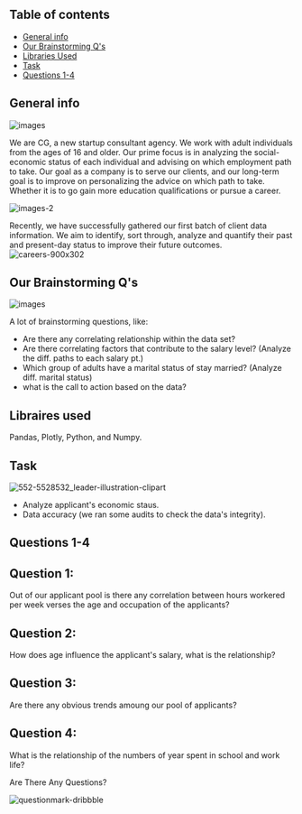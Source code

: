 ## Table of contents
* [General info](#general-info)
* [Our Brainstorming Q's](#Our-Brainstorming-Q's)
* [Libraries Used](#Libraries-used)
* [Task](#Task)
* [Questions 1-4](#Questions-1-4)

## General info
![images](https://user-images.githubusercontent.com/84341895/126705168-351c17f1-50c8-42c0-aeb7-4b4d1ab4d438.png)

We are CG, a new startup consultant agency. We work with adult individuals from the ages of 16 and older. Our prime focus is in analyzing the social-economic status of each individual and advising on which employment path to take. Our goal as a company is to serve our clients, and our long-term goal is to improve on personalizing the advice on which path to take. Whether it is to go gain more education qualifications or pursue a career. 

![images-2](https://user-images.githubusercontent.com/84341895/126705187-63df9678-e35e-46ff-a7cc-fda59c21bba1.jpeg)

Recently, we have successfully gathered our first batch of client data information.  We aim to identify, sort through, analyze and quantify their past and present-day status to improve their future outcomes.
![careers-900x302](https://user-images.githubusercontent.com/84341895/126706284-d5fcb06d-9a1b-4391-b860-f05b7df42579.png)



## Our Brainstorming Q's
![images](https://user-images.githubusercontent.com/84341895/126705634-b0d43933-4a8f-4fc2-be3b-4b6532b51c17.jpeg)

A lot of brainstorming questions, like:
* Are there any correlating relationship within the data set?
* Are there correlating factors that contribute to the salary level?
      (Analyze the diff. paths to each salary pt.)
* Which group of adults have a marital status of stay married?
      (Analyze diff. marital status)
* what is the call to action based on the data?



## Libraires used
Pandas, Plotly, Python, and Numpy. 



## Task
![552-5528532_leader-illustration-clipart](https://user-images.githubusercontent.com/84341895/126706171-bb5cb58d-f7a3-480b-b50c-67b2affee320.png)
* Analyze applicant's economic staus.
* Data accuracy (we ran some audits to check the data's integrity).



## Questions 1-4
## Question 1:
Out of our applicant pool is there any correlation between hours workered per week verses the age and occupation of the applicants?

## Question 2:
How does age influence the applicant's salary, what is the relationship?

## Question 3:
Are there any obvious trends amoung our pool of applicants?

## Question 4:
What is the relationship of the numbers of year spent in school and work life?


Are There Any Questions?

![questionmark-dribbble](https://user-images.githubusercontent.com/84341895/126707425-5245bd86-bee3-4c4d-9720-36431ac213fb.gif)
